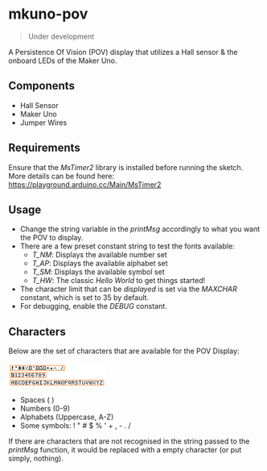 # mkuno-pov
> Under development

A Persistence Of Vision (POV) display that utilizes a Hall sensor &amp; the onboard LEDs of the Maker Uno.

## Components
- Hall Sensor
- Maker Uno
- Jumper Wires

## Requirements
Ensure that the *MsTimer2* library is installed before running the sketch. <br/> 
More details can be found here: https://playground.arduino.cc/Main/MsTimer2

## Usage
- Change the string variable in the _printMsg_ accordingly to what you want the POV to display. 
- There are a few preset constant string to test the fonts available: 
  - *T_NM*: Displays the available number set
  - *T_AP*: Displays the available alphabet set
  - *T_SM*: Displays the available symbol set
  - *T_HW*: The classic *Hello World* to get things started!
- The character limit that can be _displayed_ is set via the _MAXCHAR_ constant, which is set to 35 by default.
- For debugging, enable the *DEBUG* constant.


## Characters
Below are the set of characters that are available for the POV Display:
<br/><br/>
![](f7x7.png)
<br/>
- Spaces ( )
- Numbers (0-9)
- Alphabets (Uppercase, A-Z)
- Some symbols: ! " # $ % ' + , - . /

If there are characters that are not recognised in the string passed to the *printMsg* function, it would be replaced with a empty character (or put simply, nothing).





